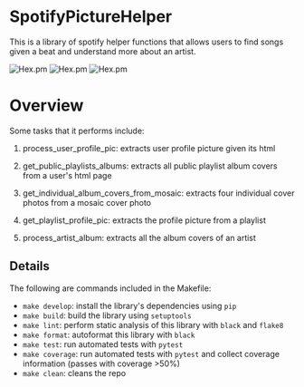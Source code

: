 # SpotifyPictureHelper
This is a library of spotify helper functions that allows users to find songs given a beat and understand more about an artist. 

![Hex.pm](https://img.shields.io/hexpm/l/apa?style=plastic)
![Hex.pm](https://img.shields.io/github/issues/daisyye0730/spotify_find_beats)
![Hex.pm](https://img.shields.io/circleci/build/github/daisyye0730/spotify_find_beats)

# Overview
Some tasks that it performs include:

1. process_user_profile_pic: extracts user profile picture given its html

2. get_public_playlists_albums: extracts all public playlist album covers from a user's html page 

3. get_individual_album_covers_from_mosaic: extracts four individual cover photos from a mosaic cover photo

4. get_playlist_profile_pic: extracts the profile picture from a playlist 

5. process_artist_album: extracts all the album covers of an artist 

## Details
The following are commands included in the Makefile:
- `make develop`: install the library's dependencies using `pip`
- `make build`: build the library using `setuptools`
- `make lint`: perform static analysis of this library with `black` and `flake8`
- `make format`: autoformat this library with `black`
- `make test`: run automated tests with `pytest`
- `make coverage`: run automated tests with `pytest` and collect coverage information (passes with coverage >50%)
- `make clean`: cleans the repo